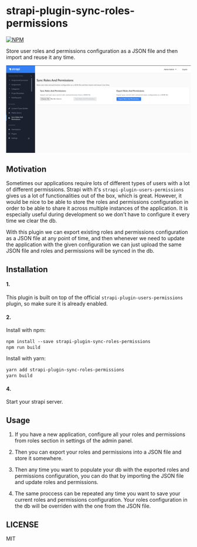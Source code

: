 # strapi-plugin-sync-roles-permissions

[![NPM](https://img.shields.io/npm/v/strapi-plugin-sync-roles-permissions.svg)](https://www.npmjs.com/package/strapi-plugin-sync-roles-permissions)

Store user roles and permissions configuration as a JSON file and then import and reuse it any time.

![Admin](screenshot.png)

## Motivation

Sometimes our applications require lots of different types of users with a lot of different permissions. Strapi with it's `strapi-plugin-users-permissions` gives us a lot of functionalities out of the box, which is great. However, it would be nice to be able to store the roles and permissions configuration in order to be able to share it across multiple instances of the application. It is especially useful during development so we don't have to configure it every time we clear the db.

With this plugin we can export existing roles and permissions configuration as a JSON file at any point of time, and then whenever we need to update the application with the given configuration we can just upload the same JSON file and roles and permissions will be synced in the db.

## Installation

#### 1.

This plugin is built on top of the official `strapi-plugin-users-permissions` plugin, so make sure it is already enabled.

#### 2.

Install with npm:

```
npm install --save strapi-plugin-sync-roles-permissions
npm run build
```

Install with yarn:

```
yarn add strapi-plugin-sync-roles-permissions
yarn build
```

#### 4.

Start your strapi server.

## Usage

1. If you have a new application, configure all your roles and permissions from roles section in settings of the admin panel.

2. Then you can export your roles and permissions into a JSON file and store it somewhere.

3. Then any time you want to populate your db with the exported roles and permissions configuration, you can do that by importing the JSON file and update roles and permissions.

4. The same proccess can be repeated any time you want to save your current roles and permissions configuration. Your roles configuration in the db will be overriden with the one from the JSON file.

## LICENSE

MIT
